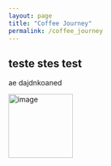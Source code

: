 ```yaml
---
layout: page
title: "Coffee Journey"
permalink: /coffee_journey
---
```


<link href="/retro.css" rel="stylesheet">

## teste stes test 

ae dajdnkoaned 

<img width="127" alt="image" src="https://github.com/meubleancien/meubleancien.github.io/assets/83462719/0b4421cb-aa1f-4bca-a9d5-f6854a24199f">

